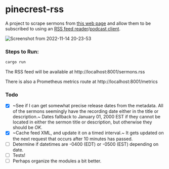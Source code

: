 # pinecrest-rss

A project to scrape sermons from [this web page](https://www.pinecrestbaptistcharleston.org/from-the-pulpit) and allow them to be subscribed to using an [RSS feed reader](https://wiki.archlinux.org/title/list_of_applications#News,_RSS,_and_blogs)/[podcast client](https://wiki.archlinux.org/title/list_of_applications#Podcast_clients).

![Screenshot from 2022-11-14 20-23-53](https://user-images.githubusercontent.com/44626690/201803490-897b43e1-aa0c-44e1-901e-cc2f7484c9dc.png)

### Steps to Run:
```bash
cargo run
```
The RSS feed will be available at http://localhost:8001/sermons.rss

There is also a Prometheus metrics route at http://localhost:8001/metrics

### Todo
 - [X] ~See if I can get somewhat precise release dates from the metadata. All of the sermons seemingly have the recording date either in the title or description.~ Dates fallback to January 01, 2000 EST if they cannot be located in either the sermon title or description, but otherwise they should be *OK*.
 - [X] ~Cache feed XML, and update it on a timed interval.~ It gets updated on the next request that occurs after 10 minutes has passed.
 - [ ] Determine if datetimes are -0400 (EDT) or -0500 (EST) depending on date.
 - [ ] Tests!
 - [ ] Perhaps organize the modules a bit better.
